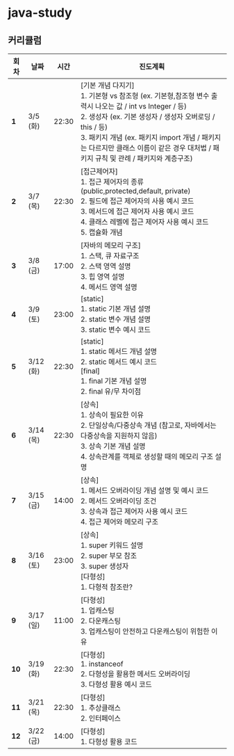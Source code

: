 # java-study


## 커리큘럼

| 회차 | 날짜 | 시간 | 진도계획 |
| ---- | ---- | ---- | ---- |
| **1** | 3/5 (화) | 22:30 | [기본 개념 다지기] <br>1. 기본형 vs 참조형 (ex. 기본형,참조형 변수 출력시 나오는 값 / int vs Integer / 등)<br>2. 생성자 (ex. 기본 생성자 / 생성자 오버로딩 / this / 등)<br>3. 패키지 개념 (ex. 패키지 import 개념 / 패키지는 다르지만 클래스 이름이 같은 경우 대처법 / 패키지 규칙 및 관례 / 패키지와 계층구조) |
| **2** | 3/7 (목) | 22:30 | [접근제어자]<br> 1. 접근 제어자의 종류 (public,protected,default, private) <br>2. 필드에 접근 제어자의 사용 예시 코드 <br>3. 메서드에 접근 제어자 사용 예시 코드<br>4. 클래스 레벨에 접근 제어자 사용 예시 코드<br>5. 캡슐화 개념 |
| **3** | 3/8 (금) | 17:00 | [자바의 메모리 구조]<br> 1. 스택, 큐 자료구조<br>2. 스택 영역 설명<br>3. 힙 영역 설명<br>4. 메서드 영역 설명 |
| **4** | 3/9 (토) | 23:00 | [static]<br> 1. static 기본 개념 설명<br>2. static 변수 개념 설명<br>3. static 변수 예시 코드 |
| **5** | 3/12 (화) | 22:30 | [static]<br>1. static 메서드 개념 설명<br>2. static 메서드 예시 코드<br>[final]<br>1. final 기본 개념 설명<br> 2. final 유/무 차이점 |
| **6** | 3/14 (목) | 22:30 | [상속]<br>1. 상속이 필요한 이유<br>2. 단일상속/다중상속 개념 (참고로, 자바에서는 다중상속을 지원하지 않음)<br>3. 상속 기본 개념 설명<br>4.  상속관계를 객체로 생성할 때의 메모리 구조 설명 |
| **7** | 3/15 (금) | 14:00 | [상속]<br>1. 메서드 오버라이딩 개념 설명 및 예시 코드<br>2. 메서드 오버라이딩 조건<br>3. 상속과 접근 제어자 사용 예시 코드<br>4. 접근 제어와 메모리 구조 |
| **8** | 3/16 (토) | 23:00 | [상속]<br>1. super 키워드 설명<br>2. super 부모 참조 <br>3. super 생성자 <br> [다형성]<br>1. 다형적 참조란? |
| **9** | 3/17 (일) | 11:00 | [다형성] <br>1. 업캐스팅<br>2. 다운캐스팅<br>3. 업캐스팅이 안전하고 다운캐스팅이 위험한 이유 |
| **10** | 3/19 (화) | 22:30 | [다형성] <br>1. instanceof <br>2. 다형성을 활용한 메서드 오버라이딩<br>3. 다형성 활용 예시 코드 |
| **11** | 3/21 (목) | 22:30 | [다형성] <br>1. 추상클래스 <br>2. 인터페이스 |
| **12** | 3/22 (금) | 14:00 | [다형성] <br>1. 다형성 활용 코드 |
